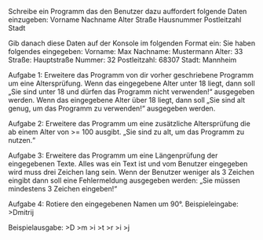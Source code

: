 Schreibe ein Programm das den Benutzer dazu auffordert folgende Daten einzugeben:
Vorname
Nachname
Alter
Straße
Hausnummer
Postleitzahl
Stadt
 
Gib danach diese Daten auf der Konsole im folgenden Format ein:
Sie haben folgendes eingegeben:
Vorname: Max
Nachname: Mustermann
Alter: 33
Straße: Hauptstraße
Nummer: 32
Postleitzahl: 68307
Stadt: Mannheim

Aufgabe 1:
Erweitere das Programm von dir vorher geschriebene Programm um eine Altersprüfung.
Wenn das eingegebene Alter unter 18 liegt, dann soll „Sie sind unter 18 und dürfen das Programm nicht verwenden!“ ausgegeben werden.
Wenn das eingegebene Alter über 18 liegt, dann soll „Sie sind alt genug, um das Programm zu verwenden!“ ausgegeben werden.
 
Aufgabe 2:
Erweitere das Programm um eine zusätzliche Altersprüfung die ab einem Alter von >= 100 ausgibt. „Sie sind zu alt, um das Programm zu nutzen.“
 
Aufgabe 3:
Erweitere das Programm um eine Längenprüfung der eingegebenen Texte. Alles was ein Text ist und vom Benutzer eingegeben wird muss drei Zeichen lang sein. Wenn der Benutzer weniger als 3 Zeichen eingibt dann soll eine Fehlermeldung ausgegeben werden: „Sie müssen mindestens 3 Zeichen eingeben!“
 
Aufgabe 4:
Rotiere den eingegebenen Namen um 90°.
Beispieleingabe:            >Dmitrij
 
Beispielausgabe:           >D
                                               >m
                                               >i
                                               >t
                                               >r
                                               >i
                                               >j
